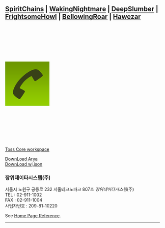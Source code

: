<!-- # iamwjlee.github.io -->
<!-- [![1](./res/생생한악몽.png)](http://www.j-pos.co.kr/) -->

<!-- 정신사슬 | 생생한악몽 | 깊은잠 | 섬찟한울음소리 | 우레와같은울부짖음  -->
## [SpiritChains](./SpiritChains.md) | [WakingNightmare](./WakingNightmare.md) | [DeepSlumber](./DeepSlumber.md) | [FrightsomeHowl](./FrightsomeHowl.md) | [BellowingRoar](./BellowingRoar.md) | [Hawezar](./Hawezar.md)

<br/>
<br/>
<br/>
<br/>
<br/>
<br/>

![1](./res/1.png) 
   
<br/>
<br/>
<br/>
<br/>
<br/>
<br/>
<!-- 아래사용시 다운로드시 사이트에서 사용할수 없는 파일로 에러나옴 -->
<!-- <a href="mainU.rpm" download>Click to Download</a> -->
   
[Toss Core workspace](https://tossteam.slack.com/)
<br/>

[DownLoad Arya](https://iamwjlee.github.io/res/mainU.rpm)   
[DownLoad wj.json](https://iamwjlee.github.io/res/wj.json)   

### 장위데이타시스템(주)

서울시 노원구 공릉로 232 서울테크노파크 807호 *장위데이타시스템*(주)   
TEL : 02-911-1002    
FAX : 02-911-1004    
사업자번호 : 209-81-10220  

See [Home Page Reference](http://www.j-pos.co.kr/).

---


